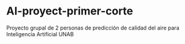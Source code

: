 # AI-proyect-primer-corte
Proyecto grupal de 2 personas de predicción de calidad del aire para Inteligencia Artificial UNAB
